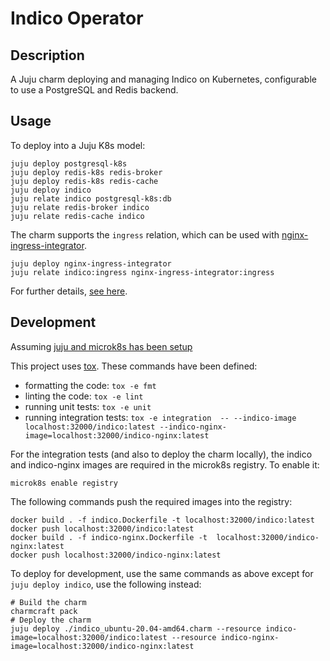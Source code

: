 # Indico Operator

## Description

A Juju charm deploying and managing Indico on Kubernetes, configurable to use a PostgreSQL and Redis backend.


## Usage

To deploy into a Juju K8s model:

    juju deploy postgresql-k8s
    juju deploy redis-k8s redis-broker
    juju deploy redis-k8s redis-cache
    juju deploy indico
    juju relate indico postgresql-k8s:db
    juju relate redis-broker indico
    juju relate redis-cache indico


The charm supports the `ingress` relation, which can be used with
[nginx-ingress-integrator](https://charmhub.io/nginx-ingress-integrator/).

    juju deploy nginx-ingress-integrator
    juju relate indico:ingress nginx-ingress-integrator:ingress


For further details, [see here](https://charmhub.io/indico/docs).

## Development

Assuming [juju and microk8s has been setup](https://juju.is/docs/olm/microk8s)

This project uses [tox](https://tox.wiki/en/latest/). These commands have been
defined:

* formatting the code: `tox -e fmt`
* linting the code: `tox -e lint`
* running unit tests: `tox -e unit`
* running integration tests: `tox -e integration  -- --indico-image localhost:32000/indico:latest --indico-nginx-image=localhost:32000/indico-nginx:latest`

For the integration tests (and also to deploy the charm locally), the indico
and indico-nginx images are required in the microk8s registry. To enable it:

    microk8s enable registry

The following commands push the required images into the registry:

    docker build . -f indico.Dockerfile -t localhost:32000/indico:latest
    docker push localhost:32000/indico:latest
    docker build . -f indico-nginx.Dockerfile -t  localhost:32000/indico-nginx:latest
    docker push localhost:32000/indico-nginx:latest

To deploy for development, use the same commands as above except for
`juju deploy indico`, use the following instead:

    # Build the charm
    charmcraft pack
    # Deploy the charm
    juju deploy ./indico_ubuntu-20.04-amd64.charm --resource indico-image=localhost:32000/indico:latest --resource indico-nginx-image=localhost:32000/indico-nginx:latest
